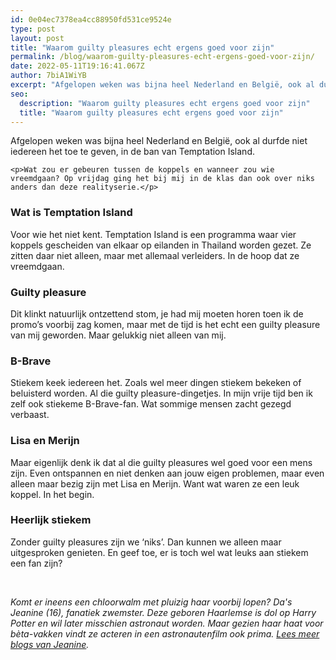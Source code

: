 ```yaml
---
id: 0e04ec7378ea4cc88950fd531ce9524e
type: post
layout: post
title: "Waarom guilty pleasures echt ergens goed voor zijn"
permalink: /blog/waarom-guilty-pleasures-echt-ergens-goed-voor-zijn/
date: 2022-05-11T19:16:41.067Z
author: 7biA1WiYB
excerpt: "Afgelopen weken was bijna heel Nederland en België, ook al durfde niet iedereen het toe te geven, in de ban van Temptation Island.  "
seo:
  description: "Waarom guilty pleasures echt ergens goed voor zijn"
  title: "Waarom guilty pleasures echt ergens goed voor zijn"
---
```

Afgelopen weken was bijna heel Nederland en België, ook al durfde niet iedereen het toe te geven, in de ban van Temptation Island.  

    <p>Wat zou er gebeuren tussen de koppels en wanneer zou wie vreemdgaan? Op vrijdag ging het bij mij in de klas dan ook over niks anders dan deze realityserie.</p>
<h3>Wat is Temptation Island</h3>
<p>Voor wie het niet kent. Temptation Island is een programma waar vier koppels gescheiden van elkaar op eilanden in Thailand worden gezet. Ze zitten daar niet alleen, maar met allemaal verleiders. In de hoop dat ze vreemdgaan.</p>
<h3>Guilty pleasure</h3>
<p>Dit klinkt natuurlijk ontzettend stom, je had mij moeten horen toen ik de promo’s voorbij zag komen, maar met de tijd is het echt een guilty pleasure van mij geworden. Maar gelukkig niet alleen van mij.</p>
<h3>B-Brave</h3>
<p>Stiekem keek iedereen het. Zoals wel meer dingen stiekem bekeken of beluisterd worden. Al die guilty pleasure-dingetjes. In mijn vrije tijd ben ik zelf ook stiekeme B-Brave-fan. Wat sommige mensen zacht gezegd verbaast.</p>
<h3>Lisa en Merijn</h3>
<p>Maar eigenlijk denk ik dat al die guilty pleasures wel goed voor een mens zijn. Even ontspannen en niet denken aan jouw eigen problemen, maar even alleen maar bezig zijn met Lisa en Merijn. Want wat waren ze een leuk koppel. In het begin.</p>
<h3>Heerlijk stiekem</h3>
<p>Zonder guilty pleasures zijn we ‘niks’. Dan kunnen we alleen maar uitgesproken genieten. En geef toe, er is toch wel wat leuks aan stiekem een fan zijn?</p>
<p> </p>
<p><em>Komt er ineens een chloorwalm met pluizig haar voorbij lopen? Da's Jeanine (16), fanatiek zwemster. Deze geboren Haarlemse is dol op Harry Potter en wil later misschien astronaut worden. Maar gezien haar haat voor bèta-vakken vindt ze acteren in een astronautenfilm ook prima. <a href="https://original.sevendays.nl/users/jeanine-krist">Lees meer blogs van Jeanine</a>.</em></p>  

